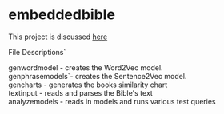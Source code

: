 # embeddedbible

This project is discussed <a href="https://www.christopherminson.com">here</a>
<p>

File Descriptions`
<p>
genwordmodel - creates the Word2Vec model.
<br>
genphrasemodels`- creates the Sentence2Vec model.
<br>
gencharts - generates the books similarity chart
<br>
textinput - reads and parses the Bible's text
<br>
analyzemodels  - reads in models and runs various test queries
<p>

